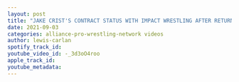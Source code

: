 ```yaml
---
layout: post
title: "JAKE CRIST'S CONTRACT STATUS WITH IMPACT WRESTLING AFTER RETURNING!"
date: 2021-09-03
categories: alliance-pro-wrestling-network videos
author: lewis-carlan
spotify_track_id: 
youtube_video_id: -_3d3oO4roo
apple_track_id: 
youtube_metadata: 
---
```

